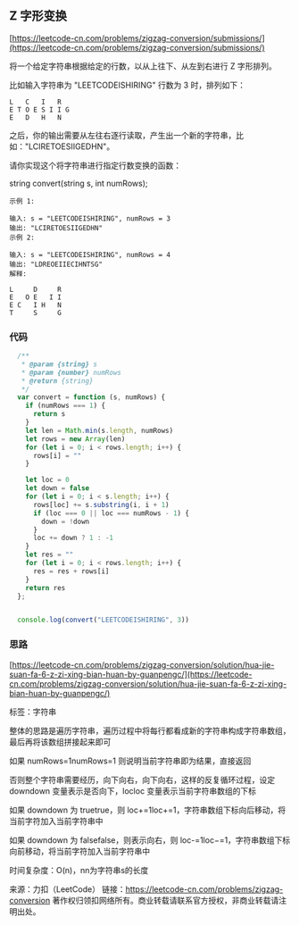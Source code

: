 ##  Z 字形变换

[https://leetcode-cn.com/problems/zigzag-conversion/submissions/](https://leetcode-cn.com/problems/zigzag-conversion/submissions/)



将一个给定字符串根据给定的行数，以从上往下、从左到右进行 Z 字形排列。

比如输入字符串为 "LEETCODEISHIRING" 行数为 3 时，排列如下：
```
L   C   I   R
E T O E S I I G
E   D   H   N
```

之后，你的输出需要从左往右逐行读取，产生出一个新的字符串，比如："LCIRETOESIIGEDHN"。

请你实现这个将字符串进行指定行数变换的函数：

string convert(string s, int numRows);



```
示例 1:

输入: s = "LEETCODEISHIRING", numRows = 3
输出: "LCIRETOESIIGEDHN"
示例 2:

输入: s = "LEETCODEISHIRING", numRows = 4
输出: "LDREOEIIECIHNTSG"
解释:

L     D     R
E   O E   I I
E C   I H   N
T     S     G

```

### 代码


```javascript
  /**
   * @param {string} s
   * @param {number} numRows
   * @return {string}
   */
  var convert = function (s, numRows) {
    if (numRows === 1) {
      return s
    }
    let len = Math.min(s.length, numRows)
    let rows = new Array(len)
    for (let i = 0; i < rows.length; i++) {
      rows[i] = ""
    }

    let loc = 0
    let down = false
    for (let i = 0; i < s.length; i++) {
      rows[loc] += s.substring(i, i + 1)
      if (loc === 0 || loc === numRows - 1) {
        down = !down
      }
      loc += down ? 1 : -1
    }
    let res = ""
    for (let i = 0; i < rows.length; i++) {
      res = res + rows[i]
    }
    return res
  };


  console.log(convert("LEETCODEISHIRING", 3))
```

### 思路
[https://leetcode-cn.com/problems/zigzag-conversion/solution/hua-jie-suan-fa-6-z-zi-xing-bian-huan-by-guanpengc/](https://leetcode-cn.com/problems/zigzag-conversion/solution/hua-jie-suan-fa-6-z-zi-xing-bian-huan-by-guanpengc/)


标签：字符串

整体的思路是遍历字符串，遍历过程中将每行都看成新的字符串构成字符串数组，最后再将该数组拼接起来即可

如果 numRows=1numRows=1 则说明当前字符串即为结果，直接返回

否则整个字符串需要经历，向下向右，向下向右，这样的反复循环过程，设定 downdown 变量表示是否向下，locloc 变量表示当前字符串数组的下标

如果 downdown 为 truetrue，则 loc+=1loc+=1，字符串数组下标向后移动，将当前字符加入当前字符串中

如果 downdown 为 falsefalse，则表示向右，则 loc-=1loc−=1，字符串数组下标向前移动，将当前字符加入当前字符串中

时间复杂度：O(n)，nn为字符串s的长度






来源：力扣（LeetCode）
链接：https://leetcode-cn.com/problems/zigzag-conversion
著作权归领扣网络所有。商业转载请联系官方授权，非商业转载请注明出处。